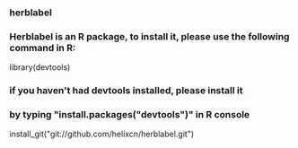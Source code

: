 ### herblabel
### Herblabel is an R package, to install it, please use the following command in R:
library(devtools)
### if you haven't had devtools installed, please install it 
### by typing "install.packages("devtools")" in R console
install_git("git://github.com/helixcn/herblabel.git")
